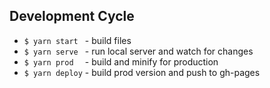 ## Development Cycle
- ``` $ yarn start  ``` - build files
- ``` $ yarn serve  ``` - run local server and watch for changes
- ``` $ yarn prod   ``` - build and minify for production
- ``` $ yarn deploy ``` - build prod version and push to gh-pages
